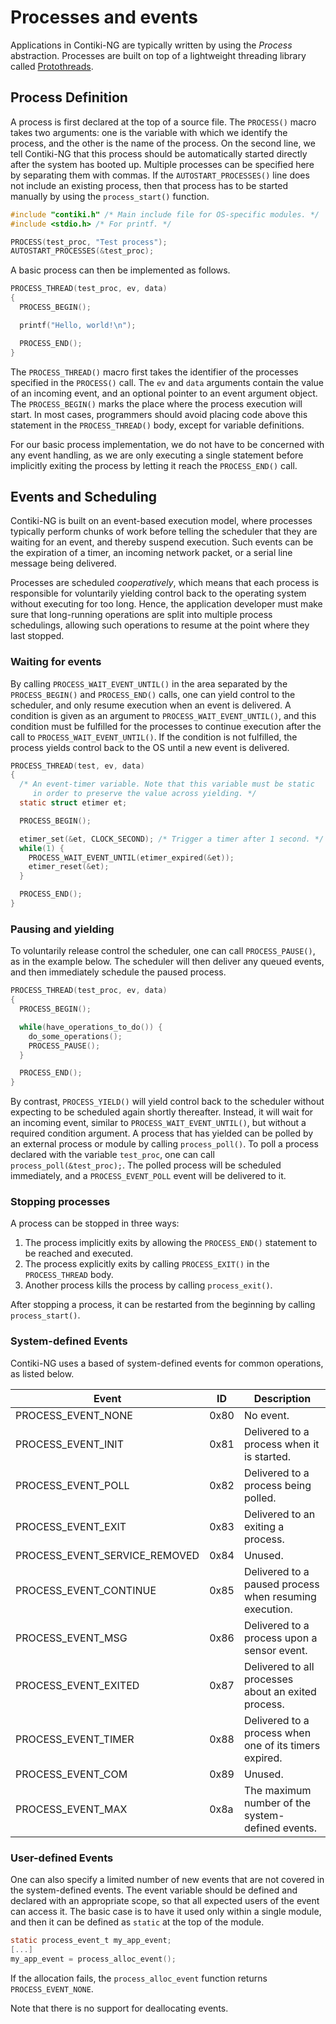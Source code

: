 # Processes and events

Applications in Contiki-NG are typically written by using the _Process_ abstraction. Processes are built on top of a lightweight threading library called [Protothreads](http://dl.acm.org/citation.cfm?id=1182811).

## Process Definition

A process is first declared at the top of a source file. The `PROCESS()` macro takes two arguments: one is the variable with which we identify the process, and the other is the name of the process. On the second line, we tell Contiki-NG that this process should be automatically started directly after the system has booted up. Multiple processes can be specified here by separating them with commas. If the `AUTOSTART_PROCESSES()` line does not include an existing process, then that process has to be started manually by using the `process_start()` function.

```c
#include "contiki.h" /* Main include file for OS-specific modules. */
#include <stdio.h> /* For printf. */

PROCESS(test_proc, "Test process");
AUTOSTART_PROCESSES(&test_proc);
```

A basic process can then be implemented as follows.

```c
PROCESS_THREAD(test_proc, ev, data)
{
  PROCESS_BEGIN();

  printf("Hello, world!\n");

  PROCESS_END();
}
```

The `PROCESS_THREAD()` macro first takes the identifier of the processes specified in the `PROCESS()` call. The `ev` and `data` arguments contain the value of an incoming event, and an optional pointer to an event argument object. The `PROCESS_BEGIN()` marks the place where the process execution will start. In most cases, programmers should avoid placing code above this statement in the `PROCESS_THREAD()` body, except for variable definitions.

For our basic process implementation, we do not have to be concerned with any event handling, as we are only executing a single statement before implicitly exiting the process by letting it reach the `PROCESS_END()` call.

## Events and Scheduling

Contiki-NG is built on an event-based execution model, where processes typically perform chunks of work before telling the scheduler that they are waiting for an event, and thereby suspend execution. Such events can be the expiration of a timer, an incoming network packet, or a serial line message being delivered.

Processes are scheduled _cooperatively_, which means that each process is responsible for voluntarily yielding control back to the operating system without executing for too long. Hence, the application developer must make sure that long-running operations are split into multiple process schedulings, allowing such operations to resume at the point where they last stopped.

### Waiting for events

By calling `PROCESS_WAIT_EVENT_UNTIL()` in the area separated by the `PROCESS_BEGIN()` and `PROCESS_END()` calls, one can yield control to the scheduler, and only resume execution when an event is delivered. A condition is given as an argument to `PROCESS_WAIT_EVENT_UNTIL()`, and this condition must be fulfilled for the processes to continue execution after the call to `PROCESS_WAIT_EVENT_UNTIL()`. If the condition is not fulfilled, the process yields control back to the OS until a new event is delivered.

```c
PROCESS_THREAD(test, ev, data)
{
  /* An event-timer variable. Note that this variable must be static
     in order to preserve the value across yielding. */
  static struct etimer et;

  PROCESS_BEGIN();

  etimer_set(&et, CLOCK_SECOND); /* Trigger a timer after 1 second. */
  while(1) {
    PROCESS_WAIT_EVENT_UNTIL(etimer_expired(&et));
    etimer_reset(&et);
  }

  PROCESS_END();
}

```

### Pausing and yielding

To voluntarily release control the scheduler, one can call `PROCESS_PAUSE()`, as in the example below. The scheduler will then deliver any queued events, and then immediately schedule the paused process.

```c
PROCESS_THREAD(test_proc, ev, data)
{
  PROCESS_BEGIN();

  while(have_operations_to_do()) {
    do_some_operations();
    PROCESS_PAUSE();
  }

  PROCESS_END();
}
```

By contrast, `PROCESS_YIELD()` will yield control back to the scheduler without expecting to be scheduled again shortly thereafter. Instead, it will wait for an incoming event, similar to `PROCESS_WAIT_EVENT_UNTIL()`, but without a required condition argument. A process that has yielded can be polled by an external process or module by calling `process_poll()`.
To poll a process declared with the variable `test_proc`, one can call `process_poll(&test_proc);`. The polled process will be scheduled immediately, and a `PROCESS_EVENT_POLL` event will be delivered to it.

### Stopping processes

A process can be stopped in three ways:
1. The process implicitly exits by allowing the `PROCESS_END()` statement to be reached and executed.
2. The process explicitly exits by calling `PROCESS_EXIT()` in the `PROCESS_THREAD` body.
3. Another process kills the process by calling `process_exit()`.

After stopping a process, it can be restarted  from the beginning by calling `process_start()`.

### System-defined Events

Contiki-NG uses a based of system-defined events for common operations, as listed below.

|Event                         | ID   | Description                                            |
|------------------------------|------|--------------------------------------------------------|
|PROCESS_EVENT_NONE            | 0x80 | No event.                                              |
|PROCESS_EVENT_INIT            | 0x81 | Delivered to a process when it is started.             |
|PROCESS_EVENT_POLL            | 0x82 | Delivered to a process being polled.                   |
|PROCESS_EVENT_EXIT            | 0x83 | Delivered to an exiting a process.                     |
|PROCESS_EVENT_SERVICE_REMOVED | 0x84 | Unused.                                                |
|PROCESS_EVENT_CONTINUE        | 0x85 | Delivered to a paused process when resuming execution. |
|PROCESS_EVENT_MSG             | 0x86 | Delivered to a process upon a sensor event.            |
|PROCESS_EVENT_EXITED          | 0x87 | Delivered to all processes about an exited process.    |
|PROCESS_EVENT_TIMER           | 0x88 | Delivered to a process when one of its timers expired. |
|PROCESS_EVENT_COM             | 0x89 | Unused.                                                |
|PROCESS_EVENT_MAX             | 0x8a | The maximum number of the system-defined events.       |

### User-defined Events

One can also specify a limited number of new events that are not covered in the system-defined events. The event variable should be defined and declared with an appropriate scope, so that all expected users of the event can access it. The basic case is to have it used only within a single module, and then it can be defined as `static` at the top of the module.

```c
static process_event_t my_app_event;
[...]
my_app_event = process_alloc_event();
```

If the allocation fails, the `process_alloc_event` function returns `PROCESS_EVENT_NONE`.

Note that there is no support for deallocating events.
